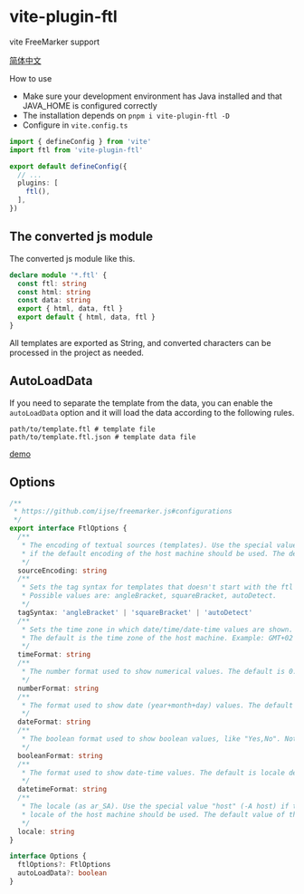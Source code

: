 # vite-plugin-ftl

vite FreeMarker support

[简体中文](./README-cn.md)

How to use

- Make sure your development environment has Java installed and that JAVA_HOME is configured correctly
- The installation depends on `pnpm i vite-plugin-ftl -D`
- Configure in `vite.config.ts`

```ts
import { defineConfig } from 'vite'
import ftl from 'vite-plugin-ftl'

export default defineConfig({
  // ...
  plugins: [
    ftl(),
  ],
})
```

## The converted js module

The converted js module like this.

```ts
declare module '*.ftl' {
  const ftl: string
  const html: string
  const data: string
  export { html, data, ftl }
  export default { html, data, ftl }
}
```

All templates are exported as String, and converted characters can be processed in the project as needed.

## AutoLoadData

If you need to separate the template from the data, you can enable the `autoLoadData` option and it will load the data according to the following rules.

```text
path/to/template.ftl # template file
path/to/template.ftl.json # template data file
```

[demo](./packages/demo)

## Options

```ts
/**
 * https://github.com/ijse/freemarker.js#configurations
 */
export interface FtlOptions {
  /**
   * The encoding of textual sources (templates). Use the special value "host"(-E host)
   * if the default encoding of the host machine should be used. The default is "ISO-8859-1".
   */
  sourceEncoding: string
  /**
   * Sets the tag syntax for templates that doesn't start with the ftl directive.
   * Possible values are: angleBracket, squareBracket, autoDetect.
   */
  tagSyntax: 'angleBracket' | 'squareBracket' | 'autoDetect'
  /**
   * Sets the time zone in which date/time/date-time values are shown.
   * The default is the time zone of the host machine. Example: GMT+02
   */
  timeFormat: string
  /**
   * The number format used to show numerical values. The default is 0.############
   */
  numberFormat: string
  /**
   * The format used to show date (year+month+day) values. The default is locale dependent.
   */
  dateFormat: string
  /**
   * The boolean format used to show boolean values, like "Yes,No". Not "true,false"; use {myBool}.
   */
  booleanFormat: string
  /**
   * The format used to show date-time values. The default is locale dependent.
   */
  datetimeFormat: string
  /**
   * The locale (as ar_SA). Use the special value "host" (-A host) if the default
   * locale of the host machine should be used. The default value of the option is en_US.
   */
  locale: string
}

interface Options {
  ftlOptions?: FtlOptions
  autoLoadData?: boolean
}
```
